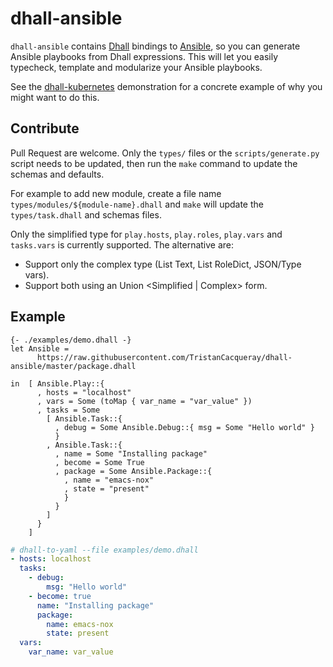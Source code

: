 # dhall-ansible

`dhall-ansible` contains [Dhall][dhall-lang] bindings to [Ansible][Ansible],
so you can generate Ansible playbooks from Dhall expressions.
This will let you easily typecheck, template and modularize your Ansible playbooks.

See the [dhall-kubernetes][dhall-kubernetes] demonstration for a concrete example of
why you might want to do this.

## Contribute

Pull Request are welcome. Only the `types/` files or the `scripts/generate.py` script needs
to be updated, then run the `make` command to update the schemas and defaults.

For example to add new module, create a file name `types/modules/${module-name}.dhall` and `make`
will update the `types/task.dhall` and schemas files.

Only the simplified type for `play.hosts`, `play.roles`, `play.vars` and `tasks.vars` is
currently supported. The alternative are:
* Support only the complex type (List Text, List RoleDict, JSON/Type vars).
* Support both using an Union <Simplified | Complex> form.


## Example

```dhall
{- ./examples/demo.dhall -}
let Ansible =
      https://raw.githubusercontent.com/TristanCacqueray/dhall-ansible/master/package.dhall

in  [ Ansible.Play::{
      , hosts = "localhost"
      , vars = Some (toMap { var_name = "var_value" })
      , tasks = Some
        [ Ansible.Task::{
          , debug = Some Ansible.Debug::{ msg = Some "Hello world" }
          }
        , Ansible.Task::{
          , name = Some "Installing package"
          , become = Some True
          , package = Some Ansible.Package::{
            , name = "emacs-nox"
            , state = "present"
            }
          }
        ]
      }
    ]

```

```yaml
# dhall-to-yaml --file examples/demo.dhall
- hosts: localhost
  tasks:
    - debug:
        msg: "Hello world"
    - become: true
      name: "Installing package"
      package:
        name: emacs-nox
        state: present
  vars:
    var_name: var_value

```


[dhall-lang]: https://dhall-lang.org
[Ansible]: https://ansible.com
[dhall-kubernetes]: https://github.com/dhall-lang/dhall-kubernetes
